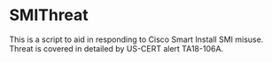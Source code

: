 # SMIThreat
This is a script to aid in responding to Cisco Smart Install SMI misuse. Threat is covered in detailed by US-CERT alert TA18-106A.
